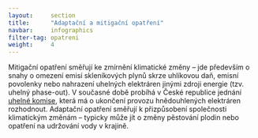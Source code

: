 ```yaml
---
layout:     section
title:      "Adaptační a mitigační opatření"
navbar:     infographics
filter-tag: opatreni
weight:     4
---
```

<glossary id="mitigace">Mitigační opatření</glossary> směřují ke zmírnění klimatické změny – jde především o snahy o omezení emisí skleníkových plynů skrze uhlíkovou daň, emisní povolenky nebo nahrazení uhelných elektráren jinými zdroji energie (tzv. uhelný phase-out). V současné době probíhá v České republice jednání [uhelné komise](http://www.zelenykruh.cz/na-cem-pracujeme/uhelna-komise), která má o ukončení provozu hnědouhlených elektráren rozhodnout. Adaptační opatření směřují k přizpůsobení společnosti klimatickým změnám – typicky může jít o změny pěstování plodin nebo opatření na udržování vody v krajině.
